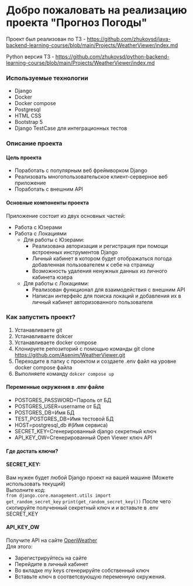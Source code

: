 # Добро пожаловать на реализацию проекта "Прогноз Погоды"

Проект был реализован по ТЗ - https://github.com/zhukovsd/java-backend-learning-course/blob/main/Projects/WeatherViewer/index.md

Python версия ТЗ - https://github.com/zhukovsd/python-backend-learning-course/blob/main/Projects/WeatherViewer/index.md

### Используемые технологии
- Django
- Docker
- Docker compose
- Postgresql
- HTML CSS
- Bootstrap 5
- Django TestCase для интеграционных тестов

### Описание проекта
#### Цель проекта
- Поработать с популярным веб фреймворком Django
- Реализовать многопользовательское клиент-серверное веб приложение 
- Поработать с внешним API 

#### Основные компоненты проекта
Приложение состоит из двух основных частей:
 - Работа с Юзерами 
 - Работа с Локациями  
   - Для работы с Юзерами:
     - Реализована авторизация и регистрация при помощи встроенных инструментов Django 
     - Личный кабинет в котором будет отображаться погода добавленная пользователем к себе на страницу
     - Возможность удаления ненужных данных из личного кабинета юзера  
   - Для работы с Локациями:
     - Реализован функционал для взаимодействия с внешним API
     - Написан интерфейс для поиска локаций и добавления их в личный кабинет авторизованного пользователя

### Как запустить проект?
1. Устанавливаете git
2. Устанавливаете dokcer
3. Устанавливаете docker compose
4. Клонируете репозиторий с помощью команды git clone https://github.com/Asenim/WeatherViewer.git
5. Переходите в папку с проектом и создаете .env файл на уровне docker compose файла  
6. Выполняете команду <code>dokcer compose up</code>

#### Переменные окружения в .env файле
   - POSTGRES_PASSWORD=Пароль от БД
   - POSTGRES_USER=username от БД
   - POSTGRES_DB=Имя БД
   - TEST_POSTGRES_DB=Имя тестовой БД
   - HOST=postgresql_db #(Имя сервиса)
   - SECRET_KEY=Сгенерированный django секретный ключ
   - API_KEY_OW=Сгенерированный Open Viewer ключ API

#### Где достать ключи?
#### SECRET_KEY:
Вам нужен будет любой Django проект на вашей машине (Можете использовать текущий)  
Выполните код:   
<code>from django.core.management.utils import get_random_secret_key</code>
<code>print(get_random_secret_key())</code>
После чего скопируйте полученный секретный ключ и и вставьте в .env SECRET_KEY
#### API_KEY_OW  
Получите API на сайте [OpenWeather](https://openweathermap.org/weather-data)  
Для этого:
- Зарегистрируйтесь на сайте
- Перейдите в личный кабинет
- Во вкладке my keys сгенерируйте собственный ключ
- Вставьте ключ в соответсвующую переменную окружения.
